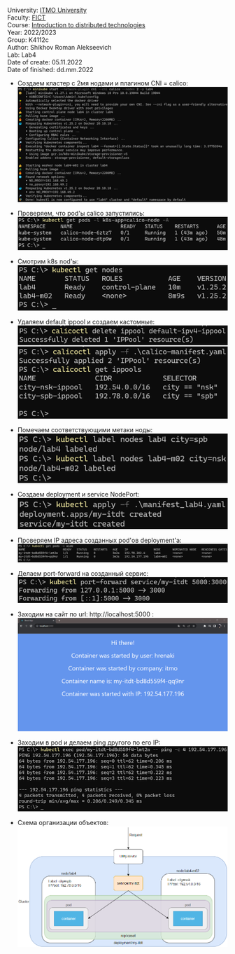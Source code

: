 University: [ITMO University](https://itmo.ru/ru/) \
Faculty: [FICT](https://fict.itmo.ru) \
Course: [Introduction to distributed technologies](https://github.com/itmo-ict-faculty/introduction-to-distributed-technologies) \
Year: 2022/2023 \
Group: K4112c \
Author: Shikhov Roman Alekseevich \
Lab: Lab4 \
Date of create: 05.11.2022 \
Date of finished: dd.mm.2022

- Создаем кластер с 2мя нодами и плагином CNI = calico:\
![minikube_start](images/minikube_start.png)

- Проверяем, что pod'ы calico запустились:\
![kubectl_get-pods_calico](images/kubectl_get-pods_calico.png)

- Смотрим k8s nod'ы:\
![kubectl_get-nodes](images/kubectl_get-nodes.png)

- Удаляем default ippool и создаем кастомные:\
![calicoctl_delete_default](images/calicoctl_delete_default.png)
![calicoctl_apply_manifest](images/calicoctl_apply_manifest.png)

- Помечаем соответствующими метаки ноды:\
![kubectl_nodes_label](images/kubectl_nodes_label.png)

- Создаем deployment и service NodePort:\
![kubectl_apply_deployment-manifest](images/kubectl_apply_deployment-manifest.png)

- Проверяем IP адреса созданных pod'ов deployment'а:\
![kubectl_get_deployment-pods-manifest](images/kubectl_get_deployment-pods.png)

- Делаем port-forward на созданный сервис:\
![kubectl_port-forward](images/kubectl_port-forward.png)

- Заходим на сайт по url: http://localhost:5000 :\
![site](images/site.png)

- Заходим в pod и делаем ping другого по его IP:\
![kubectl_port-forward](images/kubectl_exec_ping.png)

- Схема организации объектов:\
![object-scheme](images/object-scheme.png)